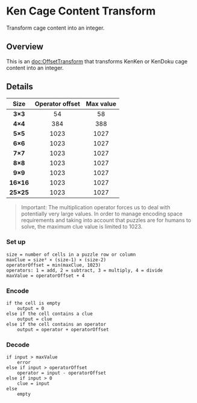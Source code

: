 # Ken Cage Content Transform

Transform cage content into an integer.

## Overview

This is an <doc:OffsetTransform> that transforms KenKen or KenDoku cage content into an integer.
 
## Details

Size      | Operator offset | Max value 
:----:    | :-------------: | :-------: 
**3×3**   | 54              | 58            
**4×4**   | 384             | 388            
**5×5**   | 1023            | 1027            
**6×6**   | 1023            | 1027            
**7×7**   | 1023            | 1027
**8×8**   | 1023            | 1027              
**9×9**   | 1023            | 1027              
**16×16** | 1023            | 1027             
**25×25** | 1023            | 1027            

>Important: The multiplication operator forces us to deal with potentially very large values.
In order to manage encoding space requirements and taking into account that puzzles are for 
humans to solve, the maximum clue value is limited to 1023.

### Set up

```
size = number of cells in a puzzle row or column
maxClue = size³ × (size-1) × (size-2)
operatorOffset = min(maxClue, 1023)
operators: 1 = add, 2 = subtract, 3 = multiply, 4 = divide
maxValue = operatorOffset + 4
```

### Encode

```
if the cell is empty
    output = 0
else if the cell contains a clue
    output = clue
else if the cell contains an operator
    output = operator + operatorOffset
```

### Decode

```
if input > maxValue
    error
else if input > operatorOffset
    operator = input - operatorOffset
else if input > 0
    clue = input
else
    empty
```
